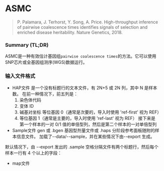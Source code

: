 # ASMC
> P. Palamara, J. Terhorst, Y. Song, A. Price. High-throughput inference of pairwise coalescence times identifies signals of selection and enriched disease heritability. Nature Genetics, 2018. 
### Summary (TL;DR)
ASMC是一种有效估计基因组`pairwise coalescence times`的方法。它可以使用SNP芯片或全基因组测序(WGS)数据运行。
### 输入文件格式
* HAP文件
是一个没有标题行的文本文件，有 2N+5 或 2N 列，其中 N 是样本数。 在前一种情况下，前五列是：
  1. 染色体代码
  2. 变体 ID
  3. 碱基对坐标 等位基因 0（通常是次要的，导入时使用 'ref-first' 视为 REF）
  4. 等位基因 1（通常是主要的，导入时使用 'ref-last' 视为 REF） 
接下来是第一个样本的一对 0/1 值的单倍型列，然后是第二个样本的一对单倍型列
* Sample文件
  gen 或 .bgen 基因型剂量文件或 .haps 分阶段参考面板随附的样本信息文件。 加载了--data/--sample，并在某些情况下由--export 生成。

默认情况下，由 --export 发出的 .sample 空格分隔文件有两个标题行，然后每个样本一行有 4 个以上的字段：


* map文件


